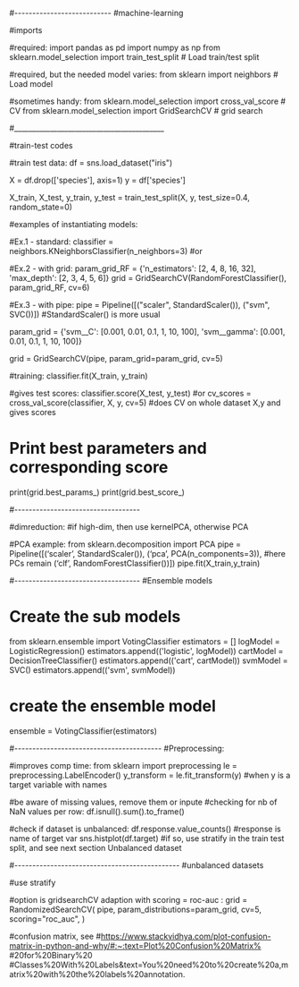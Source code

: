 #---------------------------
#machine-learning

#imports

#required:
import pandas as pd
import numpy as np
from sklearn.model_selection import train_test_split        # Load train/test split

#required, but the needed model varies:
from sklearn import neighbors                               # Load model

#sometimes handy:
from sklearn.model_selection import cross_val_score         # CV
from sklearn.model_selection import GridSearchCV            # grid search

#__________________________________________

#train-test codes

#train test data:
df = sns.load_dataset("iris")

X = df.drop(['species'], axis=1)
y = df['species']

X_train, X_test, y_train, y_test = train_test_split(X, y, test_size=0.4, random_state=0)

#examples of instantiating models: 

#Ex.1 - standard: 
classifier = neighbors.KNeighborsClassifier(n_neighbors=3) #or

#Ex.2 - with grid:
param_grid_RF = {'n_estimators': [2, 4, 8, 16, 32],
                 'max_depth': [2, 3, 4, 5, 6]}
grid = GridSearchCV(RandomForestClassifier(), param_grid_RF, cv=6)

#Ex.3 - with pipe:
pipe = Pipeline([("scaler", StandardScaler()), ("svm", SVC())]) #StandardScaler() is more usual

param_grid = {'svm__C': [0.001, 0.01, 0.1, 1, 10, 100],
              'svm__gamma': [0.001, 0.01, 0.1, 1, 10, 100]}

grid = GridSearchCV(pipe, param_grid=param_grid, cv=5)

#training:
classifier.fit(X_train, y_train) 

#gives test scores:
classifier.score(X_test, y_test) #or
cv_scores = cross_val_score(classifier, X, y, cv=5)       #does CV on whole dataset X,y and gives scores


# Print best parameters and corresponding score
print(grid.best_params_)
print(grid.best_score_)

#-----------------------------------

#dimreduction:
#if high-dim, then use kernelPCA, otherwise PCA

#PCA example:
from sklearn.decomposition import PCA
pipe = Pipeline([(‘scaler’, StandardScaler()),
 (‘pca’, PCA(n_components=3)), #here PCs remain
 (‘clf’, RandomForestClassifier())])
pipe.fit(X_train,y_train)

#-----------------------------------
#Ensemble models

# Create the sub models
from sklearn.ensemble import VotingClassifier
estimators = []
logModel = LogisticRegression()
estimators.append(('logistic', logModel))
cartModel = DecisionTreeClassifier()
estimators.append(('cart', cartModel))
svmModel = SVC()
estimators.append(('svm', svmModel))
# create the ensemble model
ensemble = VotingClassifier(estimators)

#-----------------------------------------
#Preprocessing:

#improves comp time:
from sklearn import preprocessing
le = preprocessing.LabelEncoder()
y_transform = le.fit_transform(y) #when y is a target variable with names

#be aware of missing values, remove them or inpute
#checking for nb of NaN values per row:
df.isnull().sum().to_frame()

#check if dataset is unbalanced:
df.response.value_counts() #response is name of target var
sns.histplot(df.target) 
#if so, use stratify in the train test split, and see next section Unbalanced dataset

#----------------------------------------------
#unbalanced datasets

#use stratify

#option is gridsearchCV adaption with scoring = roc-auc : 
grid = RandomizedSearchCV(
    pipe, 
    param_distributions=param_grid, 
    cv=5,
    scoring="roc_auc",
)

#confusion matrix, see 
#https://www.stackvidhya.com/plot-confusion-matrix-in-python-and-why/#:~:text=Plot%20Confusion%20Matrix%
#20for%20Binary%20
#Classes%20With%20Labels&text=You%20need%20to%20create%20a,matrix%20with%20the%20labels%20annotation.


